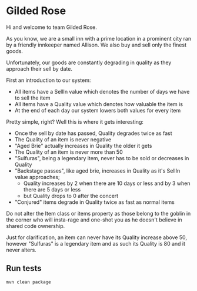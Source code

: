 # Gilded Rose

Hi and welcome to team Gilded Rose.

As you know, we are a small inn with a prime location in a prominent city ran by a friendly innkeeper
named Allison. We also buy and sell only the finest goods.

Unfortunately, our goods are constantly degrading in quality as they approach their sell by date.

First an introduction to our system:

- All items have a SellIn value which denotes the number of days we have to sell the item
- All items have a Quality value which denotes how valuable the item is
- At the end of each day our system lowers both values for every item

Pretty simple, right? Well this is where it gets interesting:

- Once the sell by date has passed, Quality degrades twice as fast
- The Quality of an item is never negative
- "Aged Brie" actually increases in Quality the older it gets
- The Quality of an item is never more than 50
- "Sulfuras", being a legendary item, never has to be sold or decreases in Quality
- "Backstage passes", like aged brie, increases in Quality as it's SellIn value approaches;
  - Quality increases by 2 when there are 10 days or less and by 3 when there are 5 days or less
  - but Quality drops to 0 after the concert
- "Conjured" items degrade in Quality twice as fast as normal items

Do not alter the Item class or items property as those belong to the goblin
in the corner who will insta-rage and one-shot you as he doesn't believe in shared
code ownership.

Just for clarification, an item can never have its Quality increase above 50, however "Sulfuras" is a legendary
item and as such its Quality is 80 and it never alters.

## Run tests

`mvn clean package`
